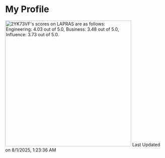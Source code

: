 # My Profile

<!--START_SECTION:lapras-card-->
<p ><a href="https://lapras.com/public/2YK73VF" target="_blank" rel="noopener noreferrer"><img alt="2YK73VF's scores on LAPRAS are as follows: Engineering: 4.03 out of 5.0, Business: 3.48 out of 5.0, Influence: 3.73 out of 5.0." src="https://lapras-card-generator.vercel.app/api/svg?e=4.03&b=3.48&i=3.73&b1=%23020E27&b2=%230E5593&i1=%23004736&i2=%2300bf8f&l=en" width="400" ></a>  
Last Updated on 8/1/2025, 1:23:36 AM</p>
<!--END_SECTION:lapras-card-->

